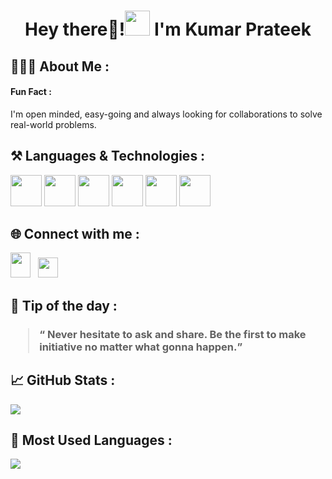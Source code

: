   <h1 align="center"> Hey there👋!<img src="https://user-images.githubusercontent.com/78784617/230737748-5eab6fe8-5815-43fe-b0c5-ff09a7d0b635.gif" width="40px"> I'm Kumar Prateek</h1>





<h2> 🙋🏻‍♂️ About Me : </h2>

<h4>Fun Fact :</h4> I'm open minded, easy-going and always looking for collaborations to solve real-world problems.

<h2> ⚒️ Languages & Technologies :</h2>
<span>
<img src="https://github.com/kprateek2108/kprateek2108/assets/110351240/5ca2708c-b465-4161-bebf-a62c8a5dec0e" width="50px" height="50px">
<img src="https://github.com/kprateek2108/kprateek2108/assets/110351240/f42a02d4-d874-4f8a-b420-eef13446ba14" width="50px" height="50px">
<img src="https://github.com/kprateek2108/kprateek2108/assets/110351240/0e1c5891-b2de-43ab-acbb-eed7cb522540" width="50px" height="50px">
<img src="https://github.com/kprateek2108/kprateek2108/assets/110351240/417c9313-8b02-471d-8db8-ac3cf9ff5336" width="50px" height="50px">
<img src="https://github.com/kprateek2108/kprateek2108/assets/110351240/84c6e034-e68d-4aa5-831d-f42d14c46ef8" width="50px" height="50px">
<img src="https://github.com/kprateek2108/kprateek2108/assets/110351240/07f3f559-f8eb-45fc-adb1-ff5d5dd181dd" width="50px" height="50px">
</span>

<h2> 🌐 Connect with me :</h2>

<a href="https://www.linkedin.com/in/kp-prateek/"><img src ="https://user-images.githubusercontent.com/78784617/229765486-3364fe55-f45f-4b51-a2bc-b2bc721f8286.svg"
 width="32px" height="40px"></a> &nbsp;
<a href="https://twitter.com/prateekkp2108"><img src="https://user-images.githubusercontent.com/78784617/229769750-177a71de-d1d1-4d0e-905f-bdd423a48ecd.svg"
width="32px" height="32px"></a>


 
<h2> 💭 Tip of the day : </h2>
<h3><blockquote><q> Never hesitate to ask and share. Be the first to make initiative no matter what gonna happen.</q></blockquote></h3>


<h2> 📈 GitHub Stats : </h2>
<img src="https://github-readme-stats.vercel.app/api?username=kprateek2108&showicons=true&theme=transparent">
 
<h2> 🎯 Most Used Languages : </h2>
<img src="https://github-readme-stats.vercel.app/api/top-langs/?username=kprateek2108&layout=compact&theme=transparent">
